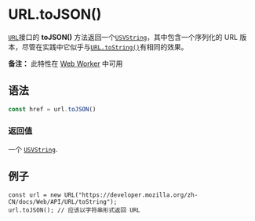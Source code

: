 # URL.toJSON()

[`URL`](https://developer.mozilla.org/zh-CN/docs/Web/API/URL)接口的 **toJSON()** 方法返回一个[`USVString`](https://developer.mozilla.org/zh-CN/docs/Web/JavaScript/Reference/Global_Objects/String)，其中包含一个序列化的 URL 版本，尽管在实践中它似乎与[`URL.toString()`](https://developer.mozilla.org/zh-CN/docs/Web/API/URL/toString)有相同的效果。

**备注：** 此特性在 [Web Worker](https://developer.mozilla.org/zh-CN/docs/Web/API/Web_Workers_API) 中可用

## 语法

```js
const href = url.toJSON()
```

### 返回值

一个 [`USVString`](https://developer.mozilla.org/zh-CN/docs/Web/JavaScript/Reference/Global_Objects/String).

## 例子

```
const url = new URL("https://developer.mozilla.org/zh-CN/docs/Web/API/URL/toString");
url.toJSON(); // 应该以字符串形式返回 URL
```